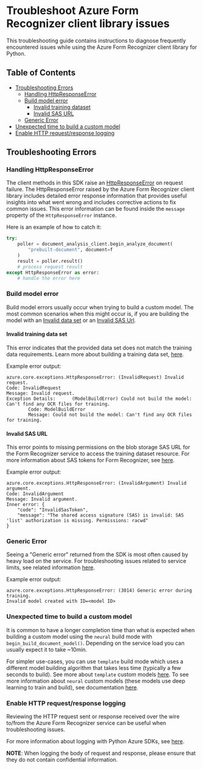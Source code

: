 # Troubleshoot Azure Form Recognizer client library issues

This troubleshooting guide contains instructions to diagnose frequently encountered issues while using the Azure Form Recognizer client library for Python.

## Table of Contents
* [Troubleshooting Errors](#troubleshooting-errors)
    * [Handling HttpResponseError](#handling-httpresponseerror)
    * [Build model error](#build-model-error)
       * [Invalid training dataset](#invalid-training-data-set)
       * [Invalid SAS URL](#invalid-sas-url)
    * [Generic Error](#generic-error)
* [Unexpected time to build a custom model](#unexpected-time-to-build-a-custom-model)
* [Enable HTTP request/response logging](#enable-http-requestresponse-logging)

## Troubleshooting Errors

### Handling HttpResponseError
The client methods in this SDK raise an [HttpResponseError](https://github.com/Azure/azure-sdk-for-python/tree/main/sdk/core/azure-core#httpresponseerror) on request failure.
The HttpResponseError raised by the Azure Form Recognizer client library includes detailed error response information that provides useful insights into what went wrong and includes corrective actions to fix common issues.
This error information can be found inside the `message` property of the `HttpResponseError` instance.

Here is an example of how to catch it:

```python
try:
    poller = document_analysis_client.begin_analyze_document(
        "prebuilt-document", document=f
    )
    result = poller.result()
    # process request result
except HttpResponseError as error:
    # handle the error here
```

### Build model error
Build model errors usually occur when trying to build a custom model. The most common scenarios when this might occur is, if you are building the model with an 
[Invalid data set](#invalid-training-data-set) or an [Invalid SAS Url](#invalid-sas-url).

#### Invalid training data set
This error indicates that the provided data set does not match the training data requirements.
Learn more about building a training data set, [here](https://aka.ms/customModelV3).

Example error output:
```text
azure.core.exceptions.HttpResponseError: (InvalidRequest) Invalid request.
Code: InvalidRequest
Message: Invalid request.
Exception Details:      (ModelBuildError) Could not build the model: Can't find any OCR files for training.
        Code: ModelBuildError
        Message: Could not build the model: Can't find any OCR files for training.
```

#### Invalid SAS URL
This error points to missing permissions on the blob storage SAS URL for the Form Recognizer service to access the training dataset resource. For more information about SAS tokens for Form Recognizer, see [here](https://learn.microsoft.com/azure/applied-ai-services/form-recognizer/create-sas-tokens).

Example error output:
```text
azure.core.exceptions.HttpResponseError: (InvalidArgument) Invalid argument.
Code: InvalidArgument
Message: Invalid argument.
Inner error: {
    "code": "InvalidSasToken",
    "message": "The shared access signature (SAS) is invalid: SAS 'list' authorization is missing. Permissions: racwd"    
}
```

### Generic Error
Seeing a "Generic error" returned from the SDK is most often caused by heavy load on the service. For troubleshooting issues related to service limits, see related information [here](https://learn.microsoft.com/azure/applied-ai-services/form-recognizer/service-limits?tabs=v30).

Example error output:
```text
azure.core.exceptions.HttpResponseError: (3014) Generic error during training.
Invalid model created with ID=<model ID>
```

### Unexpected time to build a custom model
It is common to have a longer completion time than what is expected when building a custom model using the `neural` build mode with `begin_build_document_model()`. Depending on the service load you can usually expect it to take ~10min.

For simpler use-cases, you can use `template` build mode which uses a different model building algorithm that takes less time (typically a few seconds to build). See more about `template` custom models [here](https://aka.ms/custom-template-models). To see more information about `neural` custom models (these models use deep learning to train and build), see documentation [here](https://aka.ms/custom-neural-models).

### Enable HTTP request/response logging
Reviewing the HTTP request sent or response received over the wire to/from the Azure Form Recognizer service can be useful when troubleshooting issues.

For more information about logging with Python Azure SDKs, see [here](https://learn.microsoft.com/azure/developer/python/sdk/azure-sdk-logging).

**NOTE**: When logging the body of request and response, please ensure that they do not contain confidential information.